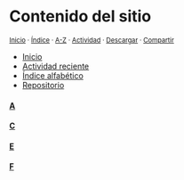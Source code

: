 # Contenido del sitio
<sup>[Inicio](../index.md) · [Índice](../index.md#contenido) · [A-Z](../indices/alfabetico.md) · [Actividad](../indices/actividad.md) · <a href="../contenido/contenido.html" download="jucardus-contenido.html">Descargar</a> · [Compartir](https://x.com/intent/tweet?text=Contenido%20del%20repositorio%20Jucardus.%0A%E2%86%92%20https%3A%2F%2Fjucardus.github.io%2Fcontenido%2Fcontenido.md%0A%0A%23indcs_jucardus%0A%40jucardus)</sup>

* [Inicio](../index.md)
* [Actividad reciente](../indices/actividad.md)
* [Índice alfabético](../indices/alfabetico.md)
* [Repositorio](https://github.com/jucardus/jucardus.github.io)

#### [A](../contenido/a/a.md)
#### [C](../contenido/c/c.md)
#### [E](../contenido/e/e.md)
#### [F](../contenido/f/f.md)
